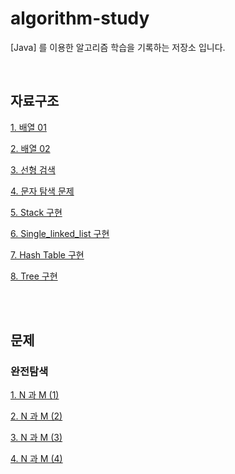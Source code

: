 # algorithm-study

[Java] 를 이용한 알고리즘 학습을 기록하는 저장소 입니다.

<br>


## 자료구조 

[1. 배열 01](https://github.com/DevBloo/algorithm-study/blob/master/document/chap.array/배열%2001.md)

[2. 배열 02](https://github.com/DevBloo/algorithm-study/blob/master/document/chap.array/배열%2002.md)

[3. 선형 검색](https://github.com/DevBloo/algorithm-study/blob/master/document/chap.search/선형%20검색.md)

[4. 문자 탐색 문제](https://github.com/DevBloo/algorithm-study/blob/master/document/chap.array/문자%20탐색%20문제.md)

[5. Stack 구현](https://github.com/DevBloo/algorithm-study/blob/master/document/chap.stack/Stack.md)

[6. Single_linked_list 구현](https://github.com/DevBloo/algorithm-study/blob/master/document/chap.single_linked_list/Single_Linked_List.md)

[7. Hash Table 구현](https://github.com/DevBloo/algorithm-study/blob/master/document/chap.hash_table/HashTable.md)

[8. Tree 구현](https://github.com/DevBloo/algorithm-study/blob/master/document/chap.tree/tree%20정리.md)

<br>
<br>

## 문제
### 완전탐색
[1. N 과 M (1)](https://github.com/DevBloo/algorithm-study/blob/master/src/exam/brute_force/Boj_15649.java)

[2. N 과 M (2)](https://github.com/DevBloo/algorithm-study/blob/master/src/exam/brute_force/Boj_15650.java)

[3. N 과 M (3)](https://github.com/DevBloo/algorithm-study/blob/master/src/exam/brute_force/Boj_15651.java)

[4. N 과 M (4)](https://github.com/DevBloo/algorithm-study/blob/master/src/exam/brute_force/Boj_15652.java)
